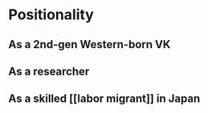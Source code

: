 # Positionality

## As a 2nd-gen Western-born VK

## As a researcher

## As a skilled [[labor migrant]] in Japan